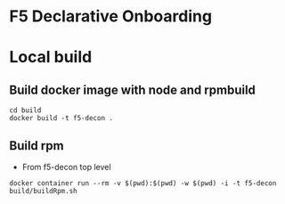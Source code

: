 # F5 Declarative Onboarding

# Local build
## Build docker image with node and rpmbuild
```
cd build
docker build -t f5-decon .
```

## Build rpm
+ From f5-decon top level
```
docker container run --rm -v $(pwd):$(pwd) -w $(pwd) -i -t f5-decon build/buildRpm.sh
```